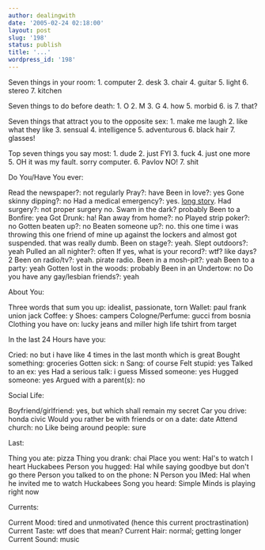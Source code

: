 ```yaml
---
author: dealingwith
date: '2005-02-24 02:18:00'
layout: post
slug: '198'
status: publish
title: '...'
wordpress_id: '198'
---
```



Seven things in your room: 1. computer 2. desk 3. chair 4. guitar 5. light 6.
stereo 7. kitchen

Seven things to do before death: 1. O 2. M 3. G 4. how 5. morbid 6. is 7.
that?

Seven things that attract you to the opposite sex: 1. make me laugh 2. like
what they like 3. sensual 4. intelligence 5. adventurous 6. black hair 7.
glasses!

Top seven things you say most: 1. dude 2. just FYI 3. fuck 4. just one more 5.
OH it was my fault. sorry computer. 6. Pavlov NO! 7. shit

Do You/Have You ever:

Read the newspaper?: not regularly Pray?: have Been in love?: yes Gone skinny
dipping?: no Had a medical emergency?: yes. [long story][1]. Had surgery?: not
proper surgery no. Swam in the dark? probably Been to a Bonfire: yea Got
Drunk: ha! Ran away from home?: no Played strip poker?: no Gotten beaten up?:
no Beaten someone up?: no. this one time i was throwing this one friend of
mine up against the lockers and almost got suspended. that was really dumb.
Been on stage?: yeah. Slept outdoors?: yeah Pulled an all nighter?: often If
yes, what is your record?: wtf? like days? 2 Been on radio/tv?: yeah. pirate
radio. Been in a mosh-pit?: yeah Been to a party: yeah Gotten lost in the
woods: probably Been in an Undertow: no Do you have any gay/lesbian friends?:
yeah

About You:

Three words that sum you up: idealist, passionate, torn Wallet: paul frank
union jack Coffee: y Shoes: campers Cologne/Perfume: gucci from bosnia
Clothing you have on: lucky jeans and miller high life tshirt from target

In the last 24 Hours have you:

Cried: no but i have like 4 times in the last month which is great Bought
something: groceries Gotten sick: n Sang: of course Felt stupid: yes Talked to
an ex: yes Had a serious talk: i guess Missed someone: yes Hugged someone: yes
Argued with a parent(s): no

Social Life:

Boyfriend/girlfriend: yes, but which shall remain my secret Car you drive:
honda civic Would you rather be with friends or on a date: date Attend church:
no Like being around people: sure

Last:

Thing you ate: pizza Thing you drank: chai Place you went: Hal's to watch I
heart Huckabees Person you hugged: Hal while saying goodbye but don't go there
Person you talked to on the phone: N Person you IMed: Hal when he invited me
to watch Huckabees Song you heard: Simple Minds is playing right now

Currents:

Current Mood: tired and unmotivated (hence this current proctrastination)
Current Taste: wtf does that mean? Current Hair: normal; getting longer
Current Sound: music

   [1]: http://www.danielsjourney.com/blog/index.php?file=2002_12_15.xml&id=93

